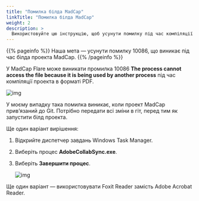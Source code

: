```yaml
---
title: "Помилка білда MadCap"
linkTitle: "Помилка білда MadCap"
weight: 2
description: >
  Використовуйте цю інструкцію, щоб усунути помилку під час компіляції (білда) проекта MadCap Flare.
---
```


{{% pageinfo %}}
Наша мета — усунути помилку 10086, що виникає під час білда проекта MadCap.
{{% /pageinfo %}}

У MadCap Flare може виникати промилка 10086 **The process cannot access the file because it is being used by another process** під час компіляції проекта в форматі PDF.

![img](/docs/img/build-error.png)

У моєму випадку така помилка виникає, коли проект MadCap прив’язаний до Git. Потрібно передати всі зміни в гіт, перед тим як запустити білд проекта.

Ще один варіант вирішення:

1. Відкрийте диспетчер завдань Windows Task Manager.

2. Виберіть процес **AdobeCollabSync.exe**.

3. Виберіть **Завершити процес**.

    ![img](/docs/img/end-task.png)

Ще один варіант — використовувати Foxit Reader замість Adobe Acrobat Reader.